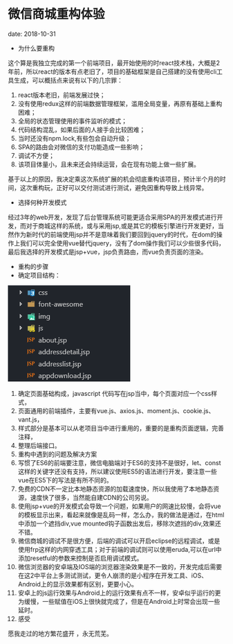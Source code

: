 # 微信商城重构体验

date: 2018-10-31

* 为什么要重构

这个算是我独立完成的第一个前端项目，最开始使用的时react技术栈，大概是2年前，所以react的版本有点老旧了，项目的基础框架是自己搭建的没有使用cli工具生成，可以概括点来说有以下的几宗罪：

1. react版本老旧，前端发展过快；
2. 没有使用redux这样的前端数据管理框架，滥用全局变量，再原有基础上重构困难；
3. 全局的状态管理使用的事件监听的模式；
4. 代码结构混乱，如果后面的人接手会比较困难；
5. 当时还没有npm.lock,有些包会自动升级；
6. SPA的路由会对微信的支付功能造成一些影响；
7. 调试不方便；
8. 该项目体量小，且未来还会持续运营，会在现有功能上做一些扩展。

基于以上的原因，我决定乘这次系统扩展的机会彻底重构该项目，预计半个月的时间，这次重构玩，正好可以交付测试进行测试，避免因重构导致上线异常。

* 选择何种开发模式

经过3年的web开发，发现了后台管理系统可能更适合采用SPA的开发模式进行开发，而对于商城这样的系统，或与采用jsp,或是其它的模板引擎进行开发更好，当然作为新时代的前端使用jsp并不是意味着我们要回到jquery的时代，在dom的操作上我们可以完全使用vue替代jquery，没有了dom操作我们可以少些很多代码，最后我选择的开发模式是jsp+vue，jsp负责路由，而vue负责页面的渲染。

* 重构的步骤
* 确定项目结构：

![zhelishitupain](../.gitbook/assets/chonggou.png)

1. 确定页面基础构成，javascript 代码写在jsp当中，每个页面对应一个css样式，
2. 页面通用的前端插件，主要有vue.js、axios.js、moment.js、cookie.js、vant.js，
3. 样式部分是基本可以从老项目当中进行重用的，重要的是重构页面逻辑，完善注释，
4. 整理后端接口。
5. 重构中遇到的问题及解决方案
6. 写惯了ES6的前端要注意，微信电脑端对于ES6的支持不是很好，let、const这样的关键字还没有支持，所以建议使用ES5的语法进行开发，要注意一些vue在ES5下的写法是有所不同的。
7. 免费的CDN不一定比本地静态资源的加载速度快，所以我使用了本地静态资源，速度快了很多，当然能自建CDN的公司另说。
8. 使用jsp+vue的开发模式会导致一个问题，如果用户的网速比较慢，会将vue的模板显示出来，看起来就像是乱码一样，怎么办，我的做法是通过，在html中添加一个遮挡div,vue mounted钩子函数出发后，移除次遮挡的div,效果还不错。
9. 微信商城的调试不是很方便，后端的调试可以开启eclipse的远程调试，或是使用frp这样的内网穿透工具；对于前端的调试则可以使用eruda,可以在url中添加resetful的参数来控制是否启用调试模式。
10. 微信浏览器的安卓端及IOS端的浏览器渲染效果是不一致的，开发完成后需要在这2中平台上多测试测试，更令人崩溃的是小程序在开发工具、iOS、Android上的显示效果都有区别，更要小心。
11. 安卓上的js运行效果与Android上的运行效果有点不一样，安卓似乎运行的更为缓慢，一些赋值在iOS上很快就完成了，但是在Android上时常会出现一些延时。
12. 感受

愿我走过的地方繁花盛开 ，永无荒芜。

